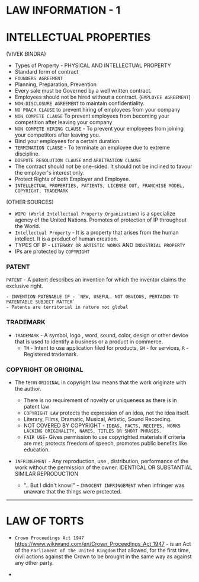# LAW INFORMATION - 1


# INTELLECTUAL PROPERTIES

(VIVEK BINDRA)
- Types of Property - PHYSICAL AND INTELLECTUAL PROPERTY
- Standard form of contract
- `FOUNDERS AGREEMENT`
- Planning, Preparation, Prevention
- Every sale must be Governed by a well written contract.
- Employees should not be hired without a contract. (`EMPLOYEE AGREEMENT`)
- `NON-DISCLOSURE AGREEMENT` to maintain confidentiality.
- `NO POACH CLAUSE` to prevent hiring of employees  from your company
- `NON COMPETE CLAUSE` To prevent employees from becoming your competition after leaving your company
- `NON COMPETE HIRING CLAUSE` - To prevent your employees from joining your competitors after leaving you.
- Bind your employees for a certain duration.
- `TERMINATION CLAUSE` - To terminate an employee due to extreme discipline.
- `DISPUTE RESOLUTION CLAUSE` and `ARBITRATION CLAUSE`
- The contract should not be one-sided. It should not be inclined to favour the employer's interest only.
- Protect Rights of both Employer and Employee.
- ` INTELLECTUAL PROPERTIES, PATIENTS, LICENSE OUT, FRANCHISE MODEL, COPYRIGHT, TRADEMARK `

(OTHER SOURCES)

- `WIPO (World Intellectual Property Organization)` is a specialize agency of the United Nations. Promotes of protection of IP throughout the World.
- `Intellectual Property` - It is a property that arises from the human intellect. It is a product of human creation.
- TYPES OF IP - `LITERARY OR ARTISTIC WORKS` AND `INDUSTRIAL PROPERTY`
- IPs are protected by `COPYRIGHT`

### PATENT
`PATENT` -  A patent describes an invention for which the inventor claims the exclusive right. 

    - INVENTION PATENABLE IF - `NEW, USEFUL. NOT OBVIOUS, PERTAINS TO PATENTABLE SUBJECT MATTER`
    - Patents are territorial in nature not global

### TRADEMARK
- `TRADEMARK` - A symbol, logo , word, sound, color, design or other device that is used to identify a business or a product in commerce.
    - `TM` - Intent to use application filed for products, `SM` - for services, `R` - Registered trademark.
    
### COPYRIGHT OR ORIGINAL
- The term `ORIGINAL` in copyright law means that the work originate with the author.
    - There is no requirement of novelty or uniqueness as there is in patent law
    - `COPYRIGHT LAW` protects the expression of an idea, not the idea itself.
    - Literary, Films, Dramatic, Musical, Artistic, Sound Recording.
    - NOT COVERED BY COPYRIGHT - `IDEAS, FACTS, RECIPES, WORKS LACKING ORIGINALITY, NAMES, TITLES OR SHORT PHRASES.`
    - `FAIR USE`- Gives permission to use copyrighted materials if criteria are met, protects freedom of speech, promotes public benefits like education.


- `INFRINGEMENT` - Any reproduction, use , distribution, performance of the work without the permission of the owner. IDENTICAL OR SUBSTANTIAL SIMILAR REPRODUCTION 
    - ".. But I didn't know!" - `INNOCENT INFRINGEMENT` when infringer was unaware that the things were protected.
    

-----------

# LAW OF TORTS

- `Crown Proceedings Act 1947` https://www.wikiwand.com/en/Crown_Proceedings_Act_1947 -   is an Act of the `Parliament of the United Kingdom` that allowed, for the first time, civil actions against the Crown to be brought in the same way as against any other party.

- 
